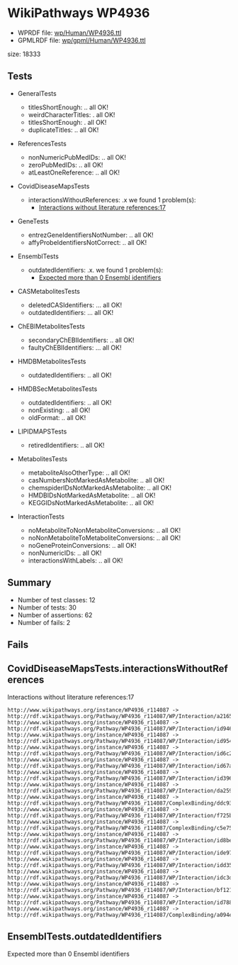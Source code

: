 # WikiPathways WP4936

* WPRDF file: [wp/Human/WP4936.ttl](../wp/Human/WP4936.ttl)
* GPMLRDF file: [wp/gpml/Human/WP4936.ttl](../wp/gpml/Human/WP4936.ttl)

size: 18333
## Tests

* GeneralTests
    * titlesShortEnough: .. all OK!
    * weirdCharacterTitles: . all OK!
    * titlesShortEnough: . all OK!
    * duplicateTitles: .. all OK!

* ReferencesTests
    * nonNumericPubMedIDs: .. all OK!
    * zeroPubMedIDs: .. all OK!
    * atLeastOneReference: .. all OK!

* CovidDiseaseMapsTests
    * interactionsWithoutReferences: .x we found 1 problem(s):
        * [Interactions without literature references:17](#2e295b44)

* GeneTests
    * entrezGeneIdentifiersNotNumber: .. all OK!
    * affyProbeIdentifiersNotCorrect: .. all OK!

* EnsemblTests
    * outdatedIdentifiers: .x. we found 1 problem(s):
        * [Expected more than 0 Ensembl identifiers](#f44398b7)

* CASMetabolitesTests
    * deletedCASIdentifiers: ... all OK!
    * outdatedIdentifiers: ... all OK!

* ChEBIMetabolitesTests
    * secondaryChEBIIdentifiers: .. all OK!
    * faultyChEBIIdentifiers: ... all OK!

* HMDBMetabolitesTests
    * outdatedIdentifiers: .. all OK!

* HMDBSecMetabolitesTests
    * outdatedIdentifiers: .. all OK!
    * nonExisting: .. all OK!
    * oldFormat: .. all OK!

* LIPIDMAPSTests
    * retiredIdentifiers: .. all OK!

* MetabolitesTests
    * metaboliteAlsoOtherType: .. all OK!
    * casNumbersNotMarkedAsMetabolite: .. all OK!
    * chemspiderIDsNotMarkedAsMetabolite: .. all OK!
    * HMDBIDsNotMarkedAsMetabolite: .. all OK!
    * KEGGIDsNotMarkedAsMetabolite: .. all OK!

* InteractionTests
    * noMetaboliteToNonMetaboliteConversions: .. all OK!
    * noNonMetaboliteToMetaboliteConversions: .. all OK!
    * noGeneProteinConversions: .. all OK!
    * nonNumericIDs: .. all OK!
    * interactionsWithLabels: .. all OK!

## Summary

* Number of test classes: 12
* Number of tests: 30
* Number of assertions: 62
* Number of fails: 2

## Fails

<a name="2e295b44" />

## CovidDiseaseMapsTests.interactionsWithoutReferences

Interactions without literature references:17
```
http://www.wikipathways.org/instance/WP4936_r114087 -> http://rdf.wikipathways.org/Pathway/WP4936_r114087/WP/Interaction/a2165
http://www.wikipathways.org/instance/WP4936_r114087 -> http://rdf.wikipathways.org/Pathway/WP4936_r114087/WP/Interaction/id94635bcc
http://www.wikipathways.org/instance/WP4936_r114087 -> http://rdf.wikipathways.org/Pathway/WP4936_r114087/WP/Interaction/id9545f48f
http://www.wikipathways.org/instance/WP4936_r114087 -> http://rdf.wikipathways.org/Pathway/WP4936_r114087/WP/Interaction/id6c29c842
http://www.wikipathways.org/instance/WP4936_r114087 -> http://rdf.wikipathways.org/Pathway/WP4936_r114087/WP/Interaction/id67a2f315
http://www.wikipathways.org/instance/WP4936_r114087 -> http://rdf.wikipathways.org/Pathway/WP4936_r114087/WP/Interaction/id396f48b2
http://www.wikipathways.org/instance/WP4936_r114087 -> http://rdf.wikipathways.org/Pathway/WP4936_r114087/WP/Interaction/da259
http://www.wikipathways.org/instance/WP4936_r114087 -> http://rdf.wikipathways.org/Pathway/WP4936_r114087/ComplexBinding/ddc93
http://www.wikipathways.org/instance/WP4936_r114087 -> http://rdf.wikipathways.org/Pathway/WP4936_r114087/WP/Interaction/f725b
http://www.wikipathways.org/instance/WP4936_r114087 -> http://rdf.wikipathways.org/Pathway/WP4936_r114087/ComplexBinding/c5e75
http://www.wikipathways.org/instance/WP4936_r114087 -> http://rdf.wikipathways.org/Pathway/WP4936_r114087/WP/Interaction/id8be830b7
http://www.wikipathways.org/instance/WP4936_r114087 -> http://rdf.wikipathways.org/Pathway/WP4936_r114087/WP/Interaction/ide9784478
http://www.wikipathways.org/instance/WP4936_r114087 -> http://rdf.wikipathways.org/Pathway/WP4936_r114087/WP/Interaction/idd35c42c0
http://www.wikipathways.org/instance/WP4936_r114087 -> http://rdf.wikipathways.org/Pathway/WP4936_r114087/WP/Interaction/idc3daa4b8
http://www.wikipathways.org/instance/WP4936_r114087 -> http://rdf.wikipathways.org/Pathway/WP4936_r114087/WP/Interaction/bf121
http://www.wikipathways.org/instance/WP4936_r114087 -> http://rdf.wikipathways.org/Pathway/WP4936_r114087/WP/Interaction/id788d6f1c
http://www.wikipathways.org/instance/WP4936_r114087 -> http://rdf.wikipathways.org/Pathway/WP4936_r114087/ComplexBinding/a094e

```
<a name="f44398b7" />

## EnsemblTests.outdatedIdentifiers

Expected more than 0 Ensembl identifiers
